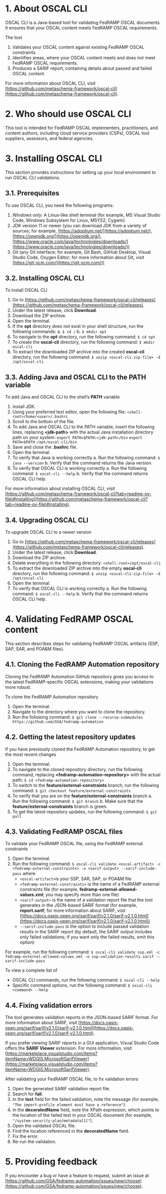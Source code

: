 # 1. About OSCAL CLI
OSCAL CLI is a Java-based tool for validating FedRAMP OSCAL documents. It ensures that your OSCAL content meets FedRAMP OSCAL requirements.

The tool
1. Validates your OSCAL content against existing FedRAMP OSCAL constraints.
2. Identifies areas, where your OSCAL content meets and does not meet FedRAMP OSCAL requirements.
3. Produces a SARIF report, containing details about passed and failed OSCAL content.

For more information about OSCAL CLI, visit [https://github.com/metaschema-framework/oscal-cli](https://github.com/metaschema-framework/oscal-cli).

# 2. Who should use OSCAL CLI
This tool is intended for FedRAMP OSCAL implementers, practitioners, and content authors, including cloud service providers (CSPs), OSCAL tool suppliers, assessors, and federal agencies.

# 3. Installing OSCAL CLI
This section provides instructions for setting up your local environment to run OSCAL CLI validations.

## 3.1. Prerequisites
To use OSCAL CLI, you need the following programs:
1. *Windows only:* A Linux-like shell terminal (for example, MS Visual Studio Code, Windows Subsystem for Linux, MSYS2, Cygwin)
2. JDK version 11 or newer (you can download JDK from a variety of sources; for example, [https://adoptium.net/](https://adoptium.net/), [https://openjdk.org/](https://openjdk.org/), [https://www.oracle.com/java/technologies/downloads/](https://www.oracle.com/java/technologies/downloads/)) 
3. Git (any Git interface; for example, Git Bash, GitHub Desktop, Visual Studio Code, Oxygen Editor; for more information about Git, visit [https://git-scm.com/](https://git-scm.com/))

## 3.2. Installing OSCAL CLI
To install OSCAL CLI
1. Go to [https://github.com/metaschema-framework/oscal-cli/releases](https://github.com/metaschema-framework/oscal-cli/releases).
2. Under the latest release, click **Download**.
3. Download the ZIP archive.
4. Open the terminal.
5. If the **opt** directory does not exist in your shell structure, run the following commands:
   a. `$ cd /`
   b. `$ mkdir opt`
6. To navigate to the **opt** directory, run the following command:
   `$ cd opt`
7. To create the **oscal-cli** directory, run the following command:
   `$ mkdir oscal-cli`
8. To extract the downloaded ZIP archive into the created **oscal-cli** directory, run the following command:
   `$ unzip <oscal-cli-zip-file> -d /opt/oscal-cli`

## 3.3. Adding Java and OSCAL CLI to the PATH variable
To add Java and OSCAL CLI to the shell’s **PATH** variable
1. Install JDK.
2. Using your preferred text editor, open the following file:
   `<shell-root>/home/<user>/.bashrc`
3. Scroll to the bottom of the file.
4. To add Java and OSCAL CLI to the PATH variable, insert the following lines, replacing **\<jdk-path\>** with the actual Java installation directory path on your system:
   `export PATH=$PATH:<jdk-path>/bin`
   `export PATH=$PATH:/opt/oscal-cli/bin`
5. Save and close the **.bashrc** file.
6. Open the terminal.
7. To verify that Java is working correctly
   a. Run the following command:
      `$ java --version`
   b. Verify that the command returns the Java version.
8. To verify that OSCAL CLI is working correctly
   a. Run the following command:
      `$ oscal-cli --help`
   b. Verify that the command returns OSCAL CLI help.

For more information about installing OSCAL CLI, visit [https://github.com/metaschema-framework/oscal-cli?tab=readme-ov-file\#installing](https://github.com/metaschema-framework/oscal-cli?tab=readme-ov-file\#installing).

## 3.4. Upgrading OSCAL CLI
To upgrade OSCAL CLI to a newer version
1. Go to [https://github.com/metaschema-framework/oscal-cli/releases](https://github.com/metaschema-framework/oscal-cli/releases).
2. Under the latest release, click **Download**.
3. Download the ZIP archive.
4. Delete everything in the following directory:
   `<shell-root>/opt/oscal-cli`
5. To extract the downloaded ZIP archive into the empty **oscal-cli** directory, run the following command:
   `$ unzip <oscal-cli-zip-file> -d /opt/oscal-cli` 
6. Open the terminal.
7. To verify that OSCAL CLI is working correctly
   a. Run the following command:
      `$ oscal-cli --help`
   b. Verify that the command returns OSCAL CLI help.

# 4. Validating FedRAMP OSCAL content
This section describes steps for validating FedRAMP OSCAL artifacts (SSP, SAP, SAR, and POA\&M files).

## 4.1. Cloning the FedRAMP Automation repository
Cloning the FedRAMP Automation GitHub repository gives you access to the latest FedRAMP-specific OSCAL extensions, making your validations more robust.

To clone the FedRAMP Automation repository
1. Open the terminal.
2. Navigate to the directory where you want to clone the repository.
3. Run the following command:
   `$ git clone --recurse-submodules https://github.com/GSA/fedramp-automation`

## 4.2. Getting the latest repository updates
If you have previously cloned the FedRAMP Automation repository, to get the most recent changes
1. Open the terminal.
2. To navigate to the cloned repository directory, run the following command, replacing **\<fedramp-automation-repository\>** with the actual path:
   `$ cd <fedramp-automation-repository>`
3. To switch to the **feature/external-constraints** branch, run the following command:
   `$ git checkout feature/external-constraints`
4. To verify that you are on the **feature/external-constraints** branch
   a. Run the following command:
      `$ git branch`
   b. Make sure that the **feature/external-constraints** branch is green.
5. To get the latest repository updates, run the following command:
   `$ git pull`

## 4.3. Validating FedRAMP OSCAL files
To validate your FedRAMP OSCAL file, using the FedRAMP external constraints
1. Open the terminal.
2. Run the following command:
   `$ oscal-cli validate <oscal-artifact> -c <fedramp-external-constraints> -o <sarif-output> --sarif-include-pass`
   where
	* `<oscal-artifact>`is your SSP, SAR, SAP, or POA\&M file
	* `<fedramp-external-constraints>` is the name of a FedRAMP external constraints file (for example, **fedramp-external-allowed-values.xml**; you may specify more than one file)
	* `<sarif-output>` is the name of a validation report file that the tool generates in the JSON-based SARIF format (for example, **report.sarif**; for more information about SARIF, visit [https://docs.oasis-open.org/sarif/sarif/v2.1.0/sarif-v2.1.0.html](https://docs.oasis-open.org/sarif/sarif/v2.1.0/sarif-v2.1.0.html))
	* `--sarif-include-pass` is the option to include passed validation results in the SARIF report (by default, the SARIF output includes only failed validations; if you want only the failed results, omit this option)

For example, run the following command:
`$ oscal-cli validate ssp.xml -c fedramp-external-allowed-values.xml -o ssp-validation-results.sarif --sarif-include-pass`

To view a complete list of
  * OSCAL CLI commands, run the following command:
     `$ oscal-cli --help`
  * Specific command options, run the following command:
     `$ oscal-cli <command> --help`

## 4.4. Fixing validation errors
The tool generates validation reports in the JSON-based SARIF format. For more information about SARIF, visit [https://docs.oasis-open.org/sarif/sarif/v2.1.0/sarif-v2.1.0.html](https://docs.oasis-open.org/sarif/sarif/v2.1.0/sarif-v2.1.0.html).

If you prefer viewing SARIF reports in a GUI application, Visual Studio Code offers the **SARIF Viewer** extension. For more information, visit [https://marketplace.visualstudio.com/items?itemName=WDGIS.MicrosoftSarifViewer](https://marketplace.visualstudio.com/items?itemName=WDGIS.MicrosoftSarifViewer).

After validating your FedRAMP OSCAL file, to fix validation errors
1. Open the generated SARIF validation report file.
2. Search for **fail**.
3. In the **text** field for the failed validation, note the message (for example, `"The import-profile element must have a reference"`).
4. In the **decoratedName** field, note the XPath expression, which points to the location of the failed test in your OSCAL document (for example, `"/system-security-plan/metadata[1]"`).
5. Open the validated OSCAL file.
6. Find the location referenced in the **decoratedName** field.
7. Fix the error.
8. Re-run the validation.

# 5. Providing feedback
If you encounter a bug or have a feature to request, submit an issue at [https://github.com/GSA/fedramp-automation/issues/new/choose](https://github.com/GSA/fedramp-automation/issues/new/choose).
